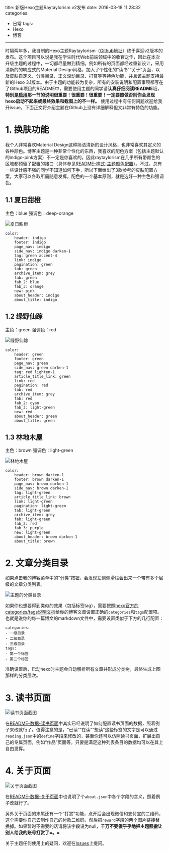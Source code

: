title: 新版Hexo主题Raytaylorism v2发布
date: 2016-03-18 11:28:32
categories:
- 日常
tags:
- Hexo
- 博客
---
时隔两年多，我自制的Hexo主题Raytaylorism（[Github地址](https://github.com/raytaylorlin/hexo-theme-raytaylorism)）终于喜迎v2版本的发布。这个项目可以说是我在学生时代Web前端领域中的收官之作，因此在本次升级主题的过程中，一切都尽量做到精细。例如所有的页面都经过重新设计，采用清新的的响应式的Material Design风格，加入了个性化的“读书”“关于”页面，以及皮肤自定义、分类目录、正文滚动目录、打赏等等特色功能，并且该主题支持最新的Hexo 3.1版本。由于主题的功能较为复杂，所有的安装说明和配置事项都写在了Github项目的README中，需要使用主题的同学请**认真仔细阅读README**哦，**特别是[启用](https://github.com/raytaylorlin/hexo-theme-raytaylorism#启用重要)那一节的说明很重要！很重要！很重要！一定要照做否则你会发现hexo启动不起来或最终效果和截图上的不一样。** 使用过程中有任何问题欢迎给我开issue。下面正文将介绍主题在Github上没有详细解释但又非常有特色的功能。

<!-- more -->

# 1. 换肤功能

我个人非常喜欢Material Design这种简洁清新的设计风格，也非常喜欢其定义的各种颜色。博客主题是一种非常个性化的东西，我喜欢的配色方案（包括主题默认的indigo-pink方案）不一定是你喜欢的，因此raytaylorism在几乎所有带颜色的区域都预留了配置的接口（具体参见[README-样式-主题颜色配置](https://github.com/raytaylorlin/hexo-theme-raytaylorism#样式)）。不过，总有一些设计感不强的同学不知道如何下手，所以下面给出了3款参考的皮肤配置方案，大家可以各取所需随意发挥。配色的一个基本原则，就是选好一种主色和强调色。

## 1.1 夏日甜橙

主色：blue 强调色：deep-orange

![夏日甜橙](http://raytaylorlin-blog.qiniudn.com/image%2Fdaily%2Fblue_deeporange.jpg)

    color:
        header: indigo
        footer: indigo
        page_nav: indigo
        side_nav: indigo darken-1
        tag: green accent-4
        link: indigo
        pagination: green
        tab: green
        archive_item: grey
        fab: green
        fab_2: blue
        fab_3: orange
        new: pink
        about_header: indigo
        about_title: indigo

## 1.2 绿野仙踪

主色：green 强调色：red

![绿野仙踪](http://raytaylorlin-blog.qiniudn.com/image%2Fdaily%2Fgreen_red.jpg)

    color:
        header: green
        footer: green
        page_nav: green
        side_nav: green darken-1
        tag: red lighten-1
        article_title_link: green
        link: red
        pagination: red
        tab: red
        archive_item: grey
        fab: red
        fab_2: cyan
        fab_3: light-green
        new: red
        about_header: green
        about_title: green

## 1.3 林地木屋

主色：brown 强调色：light-green

![林地木屋](http://raytaylorlin-blog.qiniudn.com/image%2Fdaily%2Fbrown_lightgreen.jpg)

    color:
        header: brown darken-1
        footer: brown darken-1
        page_nav: brown darken-1
        side_nav: brown darken-1
        tag: light-green
        article_title_link: brown
        link: light-green
        pagination: light-green
        tab: light-green
        archive_item: grey
        fab: light-green
        fab_2: red
        fab_3: purple
        new: light-green
        about_header: brown darken-1
        about_title: brown

# 2. 文章分类目录

如果点击我的博客菜单中的“分类”按钮，会发现左侧侧滑栏会出来一个带有多个层级的文章分类列表。

![主题的分类目录](http://raytaylorlin-blog.qiniudn.com/image%2Fdaily%2Fraytaylorism-category.png)

如果你也想要得到类似的效果（包括标签tag），需要按照[hexo官方的categories/tags说明文档](https://hexo.io/docs/front-matter.html#Categories-amp-Tags)给你的博客文章设置正确的`categories`和`tags`配置项。也就是说你的每一篇博文的markdown文件中，需要设置类似于下方的几行配置：

    categories:
    - 一级目录
    - 二级目录
    - 三级目录
    tags:
    - 第一个标签
    - 第二个标签

准确设置后，启动hexo时主题会自动解析所有文章并形成分类树，最终生成上图那样的分类层次。

# 3. 读书页面

![读书页面截图](http://raytaylorlin-blog.qiniudn.com/image%2Fdaily%2Fraytaylorism-reading.png)

在[README-数据-读书页面](https://github.com/raytaylorlin/hexo-theme-raytaylorism#数据)中其实已经说明了如何配置读书页面的数据，照着例子来改就行了。值得注意的是，“已读”“在读”“想读”这些标签的文字是可以通过`reading.json`中的`define`字段来修改的，甚至你还可以仿照读书页面，扩展出自己的专属页面，例如“作品”页面等。只要是满足这种列表条目的数据均可以在其上自由发挥。

# 4. 关于页面

![关于页面截图](http://raytaylorlin-blog.qiniudn.com/image%2Fdaily%2Fraytaylorism-about.png)

在[README-数据-关于页面](https://github.com/raytaylorlin/hexo-theme-raytaylorism#数据)中也说明了个`about.json`中各个字段的含义，照着例子改就行了。

另外关于页面的末尾还有一个“打赏”功能，点开后会出现微信和支付宝的二维码，这个需要你自己去制作自己的付款二维码，然后把`reward`字段的两个图片链接替换掉。如果暂时不需要的话请将该字段设为null，**千万不要傻乎乎地把主题照搬让别人给我的账号打赏了=。=**

关于主题任何使用上的疑问，欢迎在[Issues](https://github.com/raytaylorlin/hexo-theme-raytaylorism/issues)上提问。
